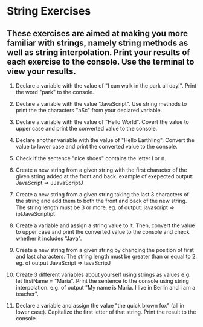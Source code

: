 # String Exercises

## These exercises are aimed at making you more familiar with strings, namely string methods as well as string interpolation. Print your results of each exercise to the console. Use the terminal to view your results. 

1. Declare a variable with the value of "I can walk in the park all day!". Print the word "park" to the console.

2. Declare a variable with the value "JavaScript". Use string methods to print the the characters "aSc" from your declared variable.

3. Declare a variable with the value of "Hello World". Covert the value to upper case and print the converted value to the console.

4. Declare another variable with the value of "Hello Earthling". Convert the value to lower case and print the converted value to the console.

5. Check if the sentence "nice shoes" contains the letter l or n. 

6. Create a new string from a given string with the first character of the given string added at the front and back. example of exepected output: JavaScript => JJavaScriptJ

7. Create a new string from a given string taking the last 3 characters of the string and add them to both the front and back of the new string. The string length must be 3 or more.
eg. of output: javascript => iptJavaScriptipt

8. Create a variable and assign a string value to it. Then, convert the value to upper case and print the converted value to the console and check whether it includes "Java".

9. Create a new string from a given string by changing the position of first and last characters. The string length must be greater than or equal to 2. eg. of output JavaScript => tavaScripJ

10. Create 3 different variables about yourself using strings as values e.g. let firstName = "Maria". Print the sentence to the console using string interpolation. e.g. of output "My name is Maria. I live in Berlin and I am a teacher". 

11. Declare a variable and assign the value "the quick brown fox" (all in lower case). Capitalize the first letter of that string. Print the result to the console.











